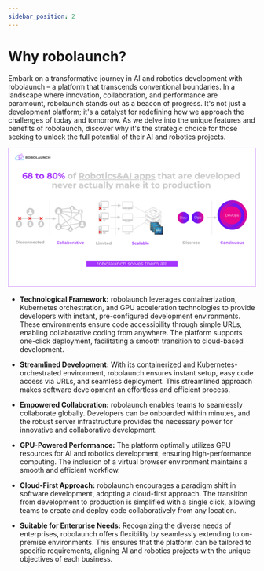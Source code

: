```yaml
---
sidebar_position: 2
---
```


# Why robolaunch?
Embark on a transformative journey in AI and robotics development with robolaunch – a platform that transcends conventional boundaries. In a landscape where innovation, collaboration, and performance are paramount, robolaunch stands out as a beacon of progress. It's not just a development platform; it's a catalyst for redefining how we approach the challenges of today and tomorrow. As we delve into the unique features and benefits of robolaunch, discover why it's the strategic choice for those seeking to unlock the full potential of their AI and robotics projects.

![Why robolaunch](https://raw.githubusercontent.com/robolaunch/trademark/main/repository-media/docs/introduction/img/why-robolaunch.png)

- **Technological Framework:**
robolaunch leverages containerization, Kubernetes orchestration, and GPU acceleration technologies to provide developers with instant, pre-configured development environments. These environments ensure code accessibility through simple URLs, enabling collaborative coding from anywhere. The platform supports one-click deployment, facilitating a smooth transition to cloud-based development.

- **Streamlined Development:**
With its containerized and Kubernetes-orchestrated environment, robolaunch ensures instant setup, easy code access via URLs, and seamless deployment. This streamlined approach makes software development an effortless and efficient process.

- **Empowered Collaboration:**
robolaunch enables teams to seamlessly collaborate globally. Developers can be onboarded within minutes, and the robust server infrastructure provides the necessary power for innovative and collaborative development.

- **GPU-Powered Performance:**
The platform optimally utilizes GPU resources for AI and robotics development, ensuring high-performance computing. The inclusion of a virtual browser environment maintains a smooth and efficient workflow.

- **Cloud-First Approach:**
robolaunch encourages a paradigm shift in software development, adopting a cloud-first approach. The transition from development to production is simplified with a single click, allowing teams to create and deploy code collaboratively from any location.

- **Suitable for Enterprise Needs:**
Recognizing the diverse needs of enterprises, robolaunch offers flexibility by seamlessly extending to on-premise environments. This ensures that the platform can be tailored to specific requirements, aligning AI and robotics projects with the unique objectives of each business.